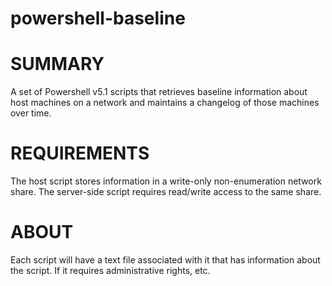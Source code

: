 # powershell-baseline
# SUMMARY
A set of Powershell v5.1 scripts that retrieves baseline information about host machines on a network and maintains a changelog of those machines over time.
# REQUIREMENTS
The host script stores information in a write-only non-enumeration network share. The server-side script requires read/write access to the same share.
# ABOUT
Each script will have a text file associated with it that has information about the script. If it requires administrative rights, etc.

